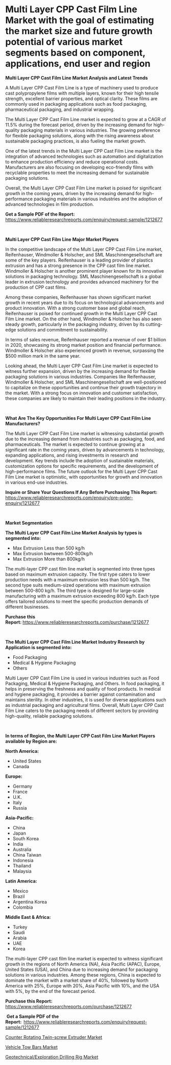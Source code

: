 <p><h1>Multi Layer CPP Cast Film Line Market with the goal of estimating the market size and future growth potential of various market segments based on component, applications, end user and region</h1></p><p><strong>Multi Layer CPP Cast Film Line Market Analysis and Latest Trends</strong></p>
<p><p>A Multi Layer CPP Cast Film Line is a type of machinery used to produce cast polypropylene films with multiple layers, known for their high tensile strength, excellent barrier properties, and optical clarity. These films are commonly used in packaging applications such as food packaging, pharmaceutical packaging, and industrial wrapping.</p><p>The Multi Layer CPP Cast Film Line market is expected to grow at a CAGR of 11.5% during the forecast period, driven by the increasing demand for high-quality packaging materials in various industries. The growing preference for flexible packaging solutions, along with the rising awareness about sustainable packaging practices, is also fueling the market growth.</p><p>One of the latest trends in the Multi Layer CPP Cast Film Line market is the integration of advanced technologies such as automation and digitalization to enhance production efficiency and reduce operational costs. Manufacturers are also focusing on developing eco-friendly films with recyclable properties to meet the increasing demand for sustainable packaging solutions.</p><p>Overall, the Multi Layer CPP Cast Film Line market is poised for significant growth in the coming years, driven by the increasing demand for high-performance packaging materials in various industries and the adoption of advanced technologies in film production.</p></p>
<p><strong>Get a Sample PDF of the Report:&nbsp;</strong> <a href="https://www.reliableresearchreports.com/enquiry/request-sample/1212677">https://www.reliableresearchreports.com/enquiry/request-sample/1212677</a></p>
<p>&nbsp;</p>
<p><strong>Multi Layer CPP Cast Film Line Major Market Players</strong></p>
<p><p>In the competitive landscape of the Multi Layer CPP Cast Film Line market, Reifenhauser, Windmoller & Holscher, and SML Maschinengesellschaft are some of the key players. Reifenhauser is a leading provider of plastics extrusion and has a strong presence in the CPP cast film line market. Windmoller & Holscher is another prominent player known for its innovative solutions in packaging technology. SML Maschinengesellschaft is a global leader in extrusion technology and provides advanced machinery for the production of CPP cast films.</p><p>Among these companies, Reifenhauser has shown significant market growth in recent years due to its focus on technological advancements and product innovation. With a strong customer base and global reach, Reifenhauser is poised for continued growth in the Multi Layer CPP Cast Film Line market. On the other hand, Windmoller & Holscher has also seen steady growth, particularly in the packaging industry, driven by its cutting-edge solutions and commitment to sustainability.</p><p>In terms of sales revenue, Reifenhauser reported a revenue of over $1 billion in 2020, showcasing its strong market position and financial performance. Windmoller & Holscher also experienced growth in revenue, surpassing the $500 million mark in the same year.</p><p>Looking ahead, the Multi Layer CPP Cast Film Line market is expected to witness further expansion, driven by the increasing demand for flexible packaging solutions in various industries. Companies like Reifenhauser, Windmoller & Holscher, and SML Maschinengesellschaft are well-positioned to capitalize on these opportunities and continue their growth trajectory in the market. With a strong focus on innovation and customer satisfaction, these companies are likely to maintain their leading positions in the industry.</p></p>
<p>&nbsp;</p>
<p><strong>What Are The Key Opportunities For Multi Layer CPP Cast Film Line Manufacturers?</strong></p>
<p><p>The Multi Layer CPP Cast Film Line market is witnessing substantial growth due to the increasing demand from industries such as packaging, food, and pharmaceuticals. The market is expected to continue growing at a significant rate in the coming years, driven by advancements in technology, expanding applications, and rising investments in research and development. Key trends include the adoption of sustainable materials, customization options for specific requirements, and the development of high-performance films. The future outlook for the Multi Layer CPP Cast Film Line market is optimistic, with opportunities for growth and innovation in various end-use industries.</p></p>
<p><strong>Inquire or Share Your Questions If Any Before Purchasing This Report:</strong> <a href="https://www.reliableresearchreports.com/enquiry/pre-order-enquiry/1212677">https://www.reliableresearchreports.com/enquiry/pre-order-enquiry/1212677</a></p>
<p>&nbsp;</p>
<p><strong>Market Segmentation</strong></p>
<p><strong>The Multi Layer CPP Cast Film Line Market Analysis by types is segmented into:</strong></p>
<p><ul><li>Max Extrusion Less than 500 kg/h</li><li>Max Extrusion bwtween 500-800kg/h</li><li>Max Extrusion More than 800kg/h</li></ul></p>
<p><p>The multi-layer CPP cast film line market is segmented into three types based on maximum extrusion capacity. The first type caters to lower production needs with a maximum extrusion less than 500 kg/h. The second type suits medium-sized operations with maximum extrusion between 500-800 kg/h. The third type is designed for large-scale manufacturing with a maximum extrusion exceeding 800 kg/h. Each type offers tailored solutions to meet the specific production demands of different businesses.</p></p>
<p><strong>Purchase this Report:&nbsp;</strong><a href="https://www.reliableresearchreports.com/purchase/1212677">https://www.reliableresearchreports.com/purchase/1212677</a></p>
<p>&nbsp;</p>
<p><strong>The Multi Layer CPP Cast Film Line Market Industry Research by Application is segmented into:</strong></p>
<p><ul><li>Food Packaging</li><li>Medical & Hygiene Packaging</li><li>Others</li></ul></p>
<p><p>Multi Layer CPP Cast Film Line is used in various industries such as Food Packaging, Medical & Hygiene Packaging, and Others. In food packaging, it helps in preserving the freshness and quality of food products. In medical and hygiene packaging, it provides a barrier against contamination and maintains sterility. In other industries, it is used for diverse applications such as industrial packaging and agricultural films. Overall, Multi Layer CPP Cast Film Line caters to the packaging needs of different sectors by providing high-quality, reliable packaging solutions.</p></p>
<p>&nbsp;</p>
<p><strong>In terms of Region, the Multi Layer CPP Cast Film Line Market Players available by Region are:</strong></p>
<p>
    <p> <strong> North America: </strong>
        <ul>
            <li>United States</li>
            <li>Canada</li>
        </ul>
        </p> 
    <p> <strong> Europe: </strong>
        <ul>
            <li>Germany</li>
            <li>France</li>
            <li>U.K.</li>
            <li>Italy</li>
            <li>Russia</li>
        </ul>
        </p> 
    <p> <strong> Asia-Pacific: </strong>
        <ul>
            <li>China</li>
            <li>Japan</li>
            <li>South Korea</li>
            <li>India</li>
            <li>Australia</li>
            <li>China Taiwan</li>
            <li>Indonesia</li>
            <li>Thailand</li>
            <li>Malaysia</li>
        </ul>
        </p> 
    <p> <strong> Latin America: </strong>
        <ul>
            <li>Mexico</li>
            <li>Brazil</li>
            <li>Argentina Korea</li>
            <li>Colombia</li>
        </ul>
        </p> 
    <p> <strong> Middle East & Africa: </strong>
        <ul>
            <li>Turkey</li>
            <li>Saudi</li>
            <li>Arabia</li>
            <li>UAE</li>
            <li>Korea</li>
        </ul>
    </p>
    </p>
<p><p>The multi-layer CPP cast film line market is expected to witness significant growth in the regions of North America (NA), Asia Pacific (APAC), Europe, United States (USA), and China due to increasing demand for packaging solutions in various industries. Among these regions, China is expected to dominate the market with a market share of 40%, followed by North America with 25%, Europe with 20%, Asia Pacific with 10%, and the USA with 5%, by the end of the forecast period.</p></p>
<p><strong>Purchase this Report: </strong><a href="https://www.reliableresearchreports.com/purchase/1212677">https://www.reliableresearchreports.com/purchase/1212677</a></p>
<p>&nbsp;<strong>Get a Sample PDF of the Report:&nbsp;&nbsp;</strong><a href="https://www.reliableresearchreports.com/enquiry/request-sample/1212677">https://www.reliableresearchreports.com/enquiry/request-sample/1212677</a></p>
<p><strong></strong></p>
<p><p><a href="https://github.com/NorbertYates/Market-Research-Report-List-3/blob/main/counter-rotating-twin-screw-extruder-market.md">Counter Rotating Twin-screw Extruder Market</a></p><p><a href="https://github.com/seekum/Market-Research-Report-List-1/blob/main/vehicle-tow-bars-market.md">Vehicle Tow Bars Market</a></p><p><a href="https://github.com/nancykennedykellievqfqt2/Market-Research-Report-List-1/blob/main/geotechnicalexploration-drilling-rig-market.md">Geotechnical/Exploration Drilling Rig Market</a></p></p>